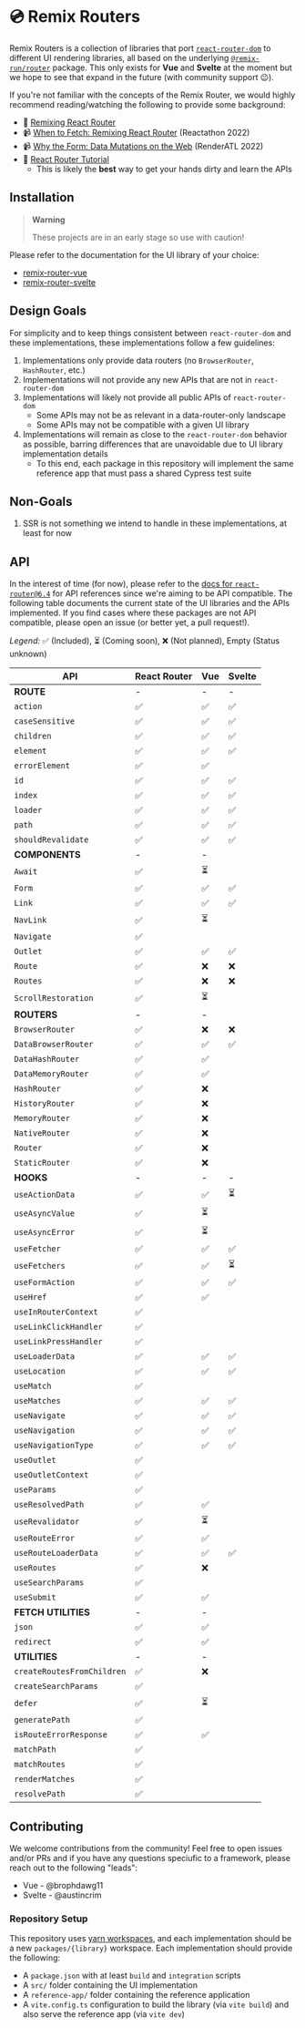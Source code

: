 # 💿 Remix Routers

Remix Routers is a collection of libraries that port [`react-router-dom`][react-router-dom] to different UI rendering libraries, all based on the underlying [`@remix-run/router`][remix-router] package. This only exists for **Vue** and **Svelte** at the moment but we hope to see that expand in the future (with community support 😉).

If you're not familiar with the concepts of the Remix Router, we would highly recommend reading/watching the following to provide some background:

- 📖 [Remixing React Router][remixing-react-router]
- 📹 [When to Fetch: Remixing React Router][when-to-fetch] (Reactathon 2022)
- 📹 [Why the Form: Data Mutations on the Web][why-the-form] (RenderATL 2022)
- 📖 [React Router Tutorial][rr-tutorial]
  - This is likely the **best** way to get your hands dirty and learn the APIs

## Installation

> **Warning**
>
> These projects are in an early stage so use with caution!

Please refer to the documentation for the UI library of your choice:

- [remix-router-vue][vue-readme]
- [remix-router-svelte][svelte-readme]

## Design Goals

For simplicity and to keep things consistent between `react-router-dom` and these implementations, these implementations follow a few guidelines:

1. Implementations only provide data routers (no `BrowserRouter`, `HashRouter`, etc.)
2. Implementations will not provide any new APIs that are not in `react-router-dom`
3. Implementations will likely not provide all public APIs of `react-router-dom`
   - Some APIs may not be as relevant in a data-router-only landscape
   - Some APIs may not be compatible with a given UI library
4. Implementations will remain as close to the `react-router-dom` behavior as possible, barring differences that are unavoidable due to UI library implementation details
   - To this end, each package in this repository will implement the same reference app that must pass a shared Cypress test suite

## Non-Goals

1. SSR is not something we intend to handle in these implementations, at least for now

## API

In the interest of time (for now), please refer to the [docs for `react-router@6.4`][rr-docs] for API references since we're aiming to be API compatible. The following table documents the current state of the UI libraries and the APIs implemented. If you find cases where these packages are not API compatible, please open an issue (or better yet, a pull request!).

_Legend:_ ✅ (Included), ⏳ (Coming soon), ❌ (Not planned), Empty (Status unknown)

| API                        | React Router | Vue | Svelte |
| -------------------------- | ------------ | --- | ------ |
| **ROUTE**                  | -            | -   | -      |
| `action`                   | ✅           | ✅  | ✅     |
| `caseSensitive`            | ✅           | ✅  | ✅     |
| `children`                 | ✅           | ✅  | ✅     |
| `element`                  | ✅           | ✅  | ✅     |
| `errorElement`             | ✅           | ✅  |        |
| `id`                       | ✅           | ✅  | ✅     |
| `index`                    | ✅           | ✅  | ✅     |
| `loader`                   | ✅           | ✅  | ✅     |
| `path`                     | ✅           | ✅  | ✅     |
| `shouldRevalidate`         | ✅           | ✅  | ✅     |
| **COMPONENTS**             | -            | -   |
| `Await`                    | ✅           | ⏳  |        |
| `Form`                     | ✅           | ✅  | ✅     |
| `Link`                     | ✅           | ✅  | ✅     |
| `NavLink`                  | ✅           | ⏳  |
| `Navigate`                 | ✅           |     |
| `Outlet`                   | ✅           | ✅  | ✅     |
| `Route`                    | ✅           | ❌  | ❌     |
| `Routes`                   | ✅           | ❌  | ❌     |
| `ScrollRestoration`        | ✅           | ⏳  |
| **ROUTERS**                | -            | -   |
| `BrowserRouter`            | ✅           | ❌  | ❌     |
| `DataBrowserRouter`        | ✅           | ✅  | ✅     |
| `DataHashRouter`           | ✅           | ✅  |        |
| `DataMemoryRouter`         | ✅           | ✅  |        |
| `HashRouter`               | ✅           | ❌  |        |
| `HistoryRouter`            | ✅           | ❌  |        |
| `MemoryRouter`             | ✅           | ❌  |        |
| `NativeRouter`             | ✅           | ❌  |        |
| `Router`                   | ✅           | ❌  |        |
| `StaticRouter`             | ✅           | ❌  |        |
| **HOOKS**                  | -            | -   | -      |
| `useActionData`            | ✅           | ✅  | ⏳     |
| `useAsyncValue`            | ✅           | ⏳  |        |
| `useAsyncError`            | ✅           | ⏳  |        |
| `useFetcher`               | ✅           | ✅  | ✅     |
| `useFetchers`              | ✅           | ✅  | ⏳     |
| `useFormAction`            | ✅           | ✅  | ✅     |
| `useHref`                  | ✅           | ✅  |        |
| `useInRouterContext`       | ✅           |     |        |
| `useLinkClickHandler`      | ✅           |     |        |
| `useLinkPressHandler`      | ✅           |     |        |
| `useLoaderData`            | ✅           | ✅  | ✅     |
| `useLocation`              | ✅           | ✅  | ✅     |
| `useMatch`                 | ✅           |     |
| `useMatches`               | ✅           | ✅  | ✅     |
| `useNavigate`              | ✅           | ✅  | ✅     |
| `useNavigation`            | ✅           | ✅  | ✅     |
| `useNavigationType`        | ✅           | ✅  | ✅     |
| `useOutlet`                | ✅           |     |        |
| `useOutletContext`         | ✅           |     |        |
| `useParams`                | ✅           |     |        |
| `useResolvedPath`          | ✅           | ✅  |        |
| `useRevalidator`           | ✅           | ⏳  |        |
| `useRouteError`            | ✅           | ✅  |        |
| `useRouteLoaderData`       | ✅           | ✅  | ✅     |
| `useRoutes`                | ✅           | ❌  |        |
| `useSearchParams`          | ✅           |     |        |
| `useSubmit`                | ✅           | ✅  |        |
| **FETCH UTILITIES**        | -            | -   |        |
| `json`                     | ✅           | ✅  |        |
| `redirect`                 | ✅           | ✅  |        |
| **UTILITIES**              | -            | -   |        |
| `createRoutesFromChildren` | ✅           | ❌  |        |
| `createSearchParams`       | ✅           |     |        |
| `defer`                    | ✅           | ⏳  |        |
| `generatePath`             | ✅           |     |        |
| `isRouteErrorResponse`     | ✅           | ✅  |        |
| `matchPath`                | ✅           |     |        |
| `matchRoutes`              | ✅           |     |        |
| `renderMatches`            | ✅           |     |        |
| `resolvePath`              | ✅           |     |        |

## Contributing

We welcome contributions from the community! Feel free to open issues and/or PRs and if you have any questions speciufic to a framework, please reach out to the following "leads":

- Vue - @brophdawg11
- Svelte - @austincrim

### Repository Setup

This repository uses [yarn workspaces][workspaces], and each implementation should be a new `packages/{library}` workspace. Each implementation should provide the following:

- A `package.json` with at least `build` and `integration` scripts
- A `src/` folder containing the UI implementation
- A `reference-app/` folder containing the reference application
- A `vite.config.ts` configuration to build the library (via `vite build`) and also serve the reference app (via `vite dev`)

[react-router-dom]: https://www.npmjs.com/package/react-router-dom
[remix-router]: https://www.npmjs.com/package/@remix-run/router
[remixing-react-router]: https://remix.run/blog/remixing-react-router
[when-to-fetch]: https://www.youtube.com/watch?v=95B8mnhzoCM
[why-the-form]: https://www.youtube.com/watch?v=CbW6gGfXUE8
[rr-docs]: https://reactrouter.com/en/dev
[rr-tutorial]: https://reactrouter.com/en/dev/getting-started/tutorial
[workspaces]: https://classic.yarnpkg.com/lang/en/docs/workspaces
[vue-readme]: ./packages/vue#readme
[svelte-readme]: ./packages/svelte#readme
